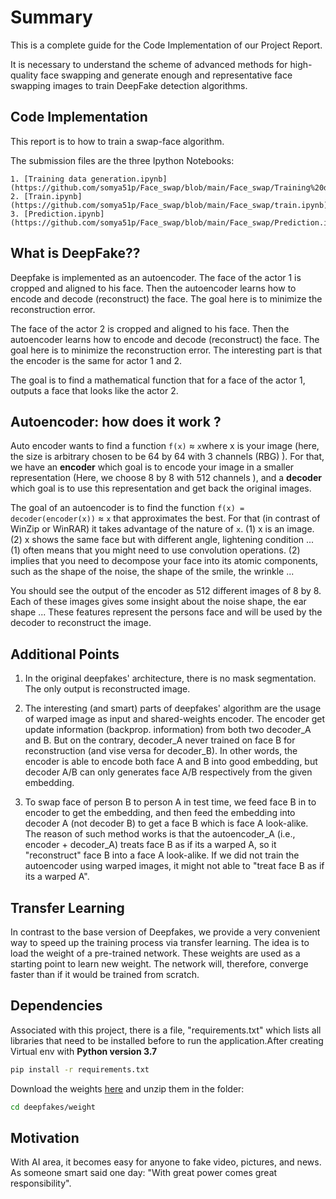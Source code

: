 # Summary

This is a complete guide for the Code Implementation of our Project Report.

It is necessary to understand the scheme of advanced methods for high-quality face swapping and generate enough and representative face swapping images to train DeepFake detection algorithms. 

## Code Implementation


This report is to how to train a swap-face algorithm. 

The submission files are the three Ipython Notebooks: 

	1. [Training data generation.ipynb](https://github.com/somya51p/Face_swap/blob/main/Face_swap/Training%20data%20generation.ipynb)
	2. [Train.ipynb](https://github.com/somya51p/Face_swap/blob/main/Face_swap/train.ipynb)
	3. [Prediction.ipynb](https://github.com/somya51p/Face_swap/blob/main/Face_swap/Prediction.ipynb)

## What is DeepFake??

Deepfake is implemented as an autoencoder.
The face of the actor 1 is cropped and aligned to his face. Then the autoencoder learns how to encode and decode (reconstruct) the face. The goal here is to minimize the reconstruction error.

The face of the actor 2 is cropped and aligned to his face. Then the autoencoder learns how to encode and decode (reconstruct) the face. The goal here is to minimize the reconstruction error. The interesting part is that the encoder is the same for actor 1 and 2.

The goal is to find a mathematical function that for a face of the actor 1, outputs a face that looks like the actor 2.


## Autoencoder: how does it work ?


Auto encoder wants to find a function `f(x)` &asymp; ` x `where x is your image (here, the size is arbitrary chosen to be 64 by 64 with 3 channels (RBG) ). For that, we have an **encoder** which goal is to encode your image in a smaller representation (Here, we choose 8 by 8 with 512 channels ), and a **decoder** which goal is to use this representation and get back the original images. 

The goal of an autoencoder is to find the function `f(x) = decoder(encoder(x))` &asymp;  `x` that approximates the best. For that (in contrast of WinZip or WinRAR) it takes advantage of the nature of `x`. (1) x is an image. (2) x shows the same face but with different angle, lightening condition ... (1) often means that you might need to use convolution operations. (2) implies that you need to decompose your face into its atomic components, such as the shape of the noise, the shape of the smile, the wrinkle ...

You should see the output of the encoder as 512 different images of 8 by 8. Each of these images gives some insight about the noise shape, the ear shape ... These features represent the persons face and will be used by the decoder to reconstruct the image.

## Additional Points

1. In the original deepfakes' architecture, there is no mask segmentation. The only output is reconstructed image.

2. The interesting (and smart) parts of deepfakes' algorithm are the usage of warped image as input and shared-weights encoder. The encoder get update information (backprop. information) from both two decoder_A and B. But on the contrary, decoder_A never trained on face B for reconstruction (and vise versa for decoder_B). In other words, the encoder is able to encode both face A and B into good embedding, but decoder A/B can only generates face A/B respectively from the given embedding.

3. To swap face of person B to person A in test time, we feed face B in to encoder to get the embedding, and then feed the embedding into decoder A (not decoder B) to get a face B which is face A look-alike. The reason of such method works is that the autoencoder_A (i.e., encoder + decoder_A) treats face B as if its a warped A, so it "reconstruct" face B into a face A look-alike. If we did not train the autoencoder using warped images, it might not able to "treat face B as if its a warped A".

## Transfer Learning

In contrast to the base version of Deepfakes, we provide a very convenient way to speed up the training process via transfer learning. The idea is to load the weight of a pre-trained network. These weights are used as a starting point to learn new weight. The network will, therefore, converge faster than if it would be trained from scratch.


## Dependencies

Associated with this project, there is a file, "requirements.txt" which lists all libraries that need to be installed before to run the application.After creating Virtual env with **Python version 3.7**
```bash
pip install -r requirements.txt
```

Download the weights [here](https://drive.google.com/file/d/1J1PgGZDCufCxZ6vEwHwnM7czAXjIliH5/view?usp=sharing)
and unzip them in the folder:
```bash
cd deepfakes/weight
```

## Motivation

With AI area, it becomes easy for anyone to fake video, pictures, and news. As someone smart said one day: "With great power comes great responsibility".

